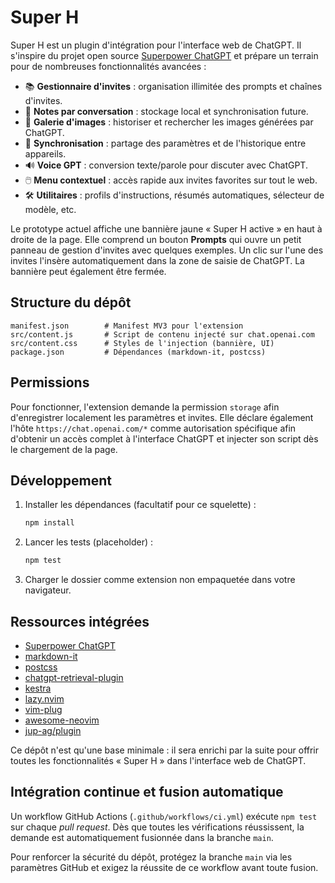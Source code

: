 # Super H

Super H est un plugin d'intégration pour l'interface web de ChatGPT. Il s'inspire du projet open source [Superpower ChatGPT](https://github.com/saeedezzati/superpower-chatgpt) et prépare un terrain pour de nombreuses fonctionnalités avancées :

- 📚 **Gestionnaire d'invites** : organisation illimitée des prompts et chaînes d'invites.
- 📝 **Notes par conversation** : stockage local et synchronisation future.
- 🌉 **Galerie d'images** : historiser et rechercher les images générées par ChatGPT.
- 🔄 **Synchronisation** : partage des paramètres et de l'historique entre appareils.
- 🔊 **Voice GPT** : conversion texte/parole pour discuter avec ChatGPT.
- 🖱️ **Menu contextuel** : accès rapide aux invites favorites sur tout le web.
- 🛠️ **Utilitaires** : profils d'instructions, résumés automatiques, sélecteur de modèle, etc.
 
Le prototype actuel affiche une bannière jaune « Super H active » en haut à droite de la page. Elle comprend un bouton **Prompts** qui ouvre un petit panneau de gestion d'invites avec quelques exemples. Un clic sur l'une des invites l'insère automatiquement dans la zone de saisie de ChatGPT. La bannière peut également être fermée.

## Structure du dépôt

```
manifest.json        # Manifest MV3 pour l'extension
src/content.js       # Script de contenu injecté sur chat.openai.com
src/content.css      # Styles de l'injection (bannière, UI)
package.json         # Dépendances (markdown-it, postcss)
```

## Permissions

Pour fonctionner, l'extension demande la permission `storage` afin d'enregistrer localement les paramètres et invites. Elle déclare également l'hôte `https://chat.openai.com/*` comme autorisation spécifique afin d'obtenir un accès complet à l'interface ChatGPT et injecter son script dès le chargement de la page.

## Développement

1. Installer les dépendances (facultatif pour ce squelette) :
   ```bash
   npm install
   ```
2. Lancer les tests (placeholder) :
   ```bash
   npm test
   ```
3. Charger le dossier comme extension non empaquetée dans votre navigateur.

## Ressources intégrées
- [Superpower ChatGPT](https://github.com/saeedezzati/superpower-chatgpt)
- [markdown-it](https://github.com/markdown-it/markdown-it)
- [postcss](https://github.com/postcss/postcss)
- [chatgpt-retrieval-plugin](https://github.com/openai/chatgpt-retrieval-plugin)
- [kestra](https://github.com/kestra-io/kestra)
- [lazy.nvim](https://github.com/folke/lazy.nvim)
- [vim-plug](https://github.com/junegunn/vim-plug)
- [awesome-neovim](https://github.com/rockerBOO/awesome-neovim)
- [jup-ag/plugin](https://github.com/jup-ag/plugin)

Ce dépôt n'est qu'une base minimale : il sera enrichi par la suite pour offrir toutes les fonctionnalités « Super H » dans l'interface web de ChatGPT.

## Intégration continue et fusion automatique

Un workflow GitHub Actions (`.github/workflows/ci.yml`) exécute `npm test` sur chaque *pull request*. Dès que toutes les vérifications réussissent, la demande est automatiquement fusionnée dans la branche `main`.

Pour renforcer la sécurité du dépôt, protégez la branche `main` via les paramètres GitHub et exigez la réussite de ce workflow avant toute fusion.
